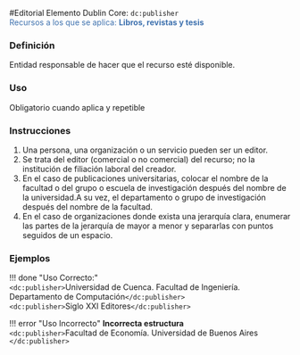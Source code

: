 #Editorial
Elemento Dublin Core: `dc:publisher`  
<span style="color:#3F72AF">Recursos a los que se aplica: __Libros, revistas y tesis__ </span>

### __Definición__
Entidad responsable de hacer que el recurso esté disponible.

### __Uso__
Obligatorio cuando aplica y repetible  

### __Instrucciones__  
1. Una persona, una organización o un servicio pueden ser un editor. 
2. Se trata del editor (comercial o no comercial) del recurso; no la institución de filiación laboral del creador.
3. En el caso de publicaciones universitarias, colocar el nombre de la facultad o del grupo o escuela de investigación después del nombre de la universidad.A su vez, el departamento o grupo de investigación después del nombre de la facultad.
4. En el caso de organizaciones donde exista una jerarquía clara, enumerar las partes de la jerarquía de mayor a menor y separarlas con puntos seguidos de un espacio.

### __Ejemplos__

!!! done "Uso Correcto:"  
    `<dc:publisher>`Universidad de Cuenca. Facultad de Ingeniería. Departamento de Computación`</dc:publisher>`  
    `<dc:publisher>`Siglo XXI Editores`</dc:publisher>`


!!! error "Uso Incorrecto"
    **Incorrecta estructura**   
    `<dc:publisher>`Facultad de Economía. Universidad de Buenos Aires `</dc:publisher>`   
